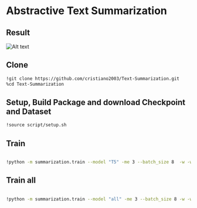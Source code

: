 # Abstractive Text Summarization

## Result
![Alt text]("imgs/result.png")
## Clone

```bash
!git clone https://github.com/cristiano2003/Text-Summarization.git
%cd Text-Summarization
```

## Setup, Build Package and download Checkpoint and Dataset 

```bash
!source script/setup.sh
```

## Train

```bash

!python -m summarization.train --model "T5" -me 3 --batch_size 8  -w -wk {wandb_key}

```

## Train all

```bash

!python -m summarization.train --model "all" -me 3 --batch_size 8 -w -wk {wandb_key}

```




                       